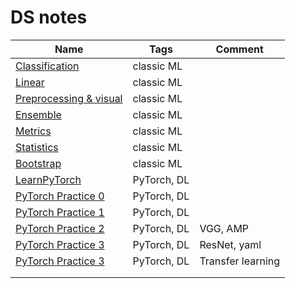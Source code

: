 # DS notes

|Name|Tags|Comment|
|---|---|---|
|[Classification](https://github.com/daniluck505/DS_note/blob/main/Classification.ipynb)|classic ML||
|[Linear](https://github.com/daniluck505/DS_note/blob/main/Linear.ipynb)|classic ML||
|[Preprocessing & visual](https://github.com/daniluck505/DS_note/blob/main/Preprocessing_visual.ipynb)|classic ML||
|[Ensemble](https://github.com/daniluck505/DS_note/blob/main/Ансамбли.ipynb)|classic ML||
|[Metrics](https://github.com/daniluck505/DS_note/blob/main/Метрики.ipynb)|classic ML||
|[Statistics](https://github.com/daniluck505/DS_note/blob/main/Статистика.ipynb)|classic ML||
|[Bootstrap](https://github.com/daniluck505/DS_note/blob/main/bootstrap/bootstrap.ipynb)|classic ML||
|[LearnPyTorch](https://github.com/daniluck505/DS_note/blob/main/LearnPyTorch.ipynb)|PyTorch, DL||
|[PyTorch Practice 0](https://github.com/daniluck505/DS_note/blob/main/PyTorch_Practice/Pytorch_Practic_0.ipynb)|PyTorch, DL||
|[PyTorch Practice 1](https://github.com/daniluck505/DS_note/blob/main/PyTorch_Practice/Pytorch_Practic_1.ipynb)|PyTorch, DL||
|[PyTorch Practice 2](https://github.com/daniluck505/DS_note/blob/main/PyTorch_Practice/Pytorch_Practic_2.ipynb)|PyTorch, DL|VGG, AMP|
|[PyTorch Practice 3](https://github.com/daniluck505/DS_note/blob/main/PyTorch_Practice/Pytorch_Practic_3.ipynb)|PyTorch, DL|ResNet, yaml|
|[PyTorch Practice 3](https://github.com/daniluck505/DS_note/blob/main/PyTorch_Practice/Pytorch_Practic_4.ipynb)|PyTorch, DL|Transfer learning|
|[]()|||
|[]()|||
